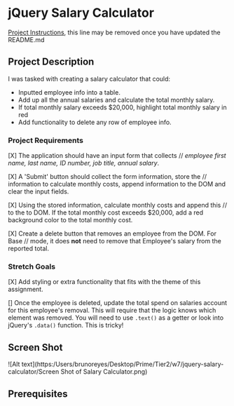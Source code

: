 # jQuery Salary Calculator

[Project Instructions](./INSTRUCTIONS.md), this line may be removed once you have updated the README.md

## Project Description

I was tasked with creating a salary calculator that could:
- Inputted employee info into a table.
- Add up all the annual salaries and calculate the total monthly salary.
- If total monthly salary exceeds $20,000, highlight total monthly salary in red
- Add functionality to delete any row of employee info. 

### Project Requirements

[X] The application should have an input form that collects
//  _employee first name, last name, ID number, job title, annual salary_.

[X] A 'Submit' button should collect the form information, store the
// information to calculate monthly costs, append information to the DOM and clear the input fields. 

[X] Using the stored information, calculate monthly costs and append this
// to the to DOM. If the total monthly cost exceeds $20,000, add a red background color to the total monthly cost.

[X] Create a delete button that removes an employee from the DOM. For Base
// mode, it does **not** need to remove that Employee's salary from the reported total.

### Stretch Goals

[X] Add styling or extra functionality that fits with the theme of this assignment.

[] Once the employee is deleted, update the total spend on salaries account for 
this employee's removal. This will require that the logic knows which element was removed. You will need to use `.text()` as a getter or look into jQuery's `.data()` function. This is tricky!

## Screen Shot

![Alt text](https:/Users/brunoreyes/Desktop/Prime/Tier2/w7/jquery-salary-calculator/Screen Shot of Salary Calculator.png)

## Prerequisites
